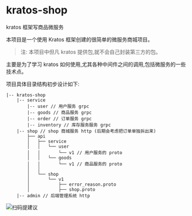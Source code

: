 # kratos-shop
kratos 框架写商品微服务

本项目是一个使用 Kratos 框架创建的很简单的微服务商城项目。
> 注: 本项目中但凡 kratos 提供包,就不会自己封装第三方的包。

主要是为了学习 kratos 如何使用,尤其各种中间件之间的调用,包括微服务的一些技术点。

项目具体目录结构初步设计如下:

```
|-- kratos-shop
    |-- service
        |-- user // 用户服务 grpc
        |-- goods // 商品服务 grpc
        |-- order // 订单服务 grpc
        |-- inventory // 库存服务服务 grpc
    |-- shop // shop 商城服务 http (后期会考虑把订单单独拆出来)
        ├── api
        │   ├── service
        │   │   └── user 
        │   │       └── v1 // 用户服务的 proto
        │   │   └── goods
        │   │       └── v1 // 商品服务的 proto
        │   │           
        │   └── shop
        │       └── v1
        │           ├── error_reason.proto 
        │           ├── shop.proto 
    |-- admin // 后端管理系统 http
```


![扫码提建议](https://gitee.com/aliliin/picture/raw/master/2022-3-2/1646202139081-WechatIMG7.jpeg)


